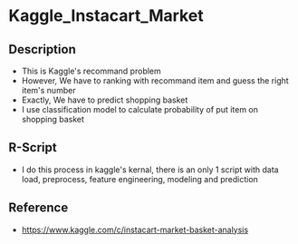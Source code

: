 # Kaggle_Instacart_Market

## Description
* This is Kaggle's recommand problem
* However, We have to ranking with recommand item and guess the right item's number
* Exactly, We have to predict shopping basket
* I use classification model to calculate probability of put item on shopping basket

## R-Script
* I do this process in kaggle's kernal, there is an only 1 script with data load, preprocess, feature engineering, modeling and prediction

## Reference
* https://www.kaggle.com/c/instacart-market-basket-analysis
